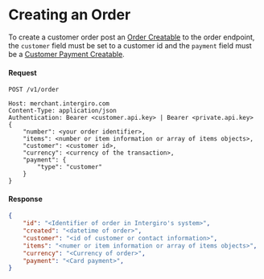 # Creating an Order

To create a customer order post an [Order Creatable](../order/reference.html#order) to the order endpoint, 
the `customer` field must be set to a customer id and the `payment` field must be a [Customer Payment Creatable](./reference.html#customer-payment).

#### Request
``` {1}
POST /v1/order

Host: merchant.intergiro.com
Content-Type: application/json
Authentication: Bearer <customer.api.key> | Bearer <private.api.key>
{
	"number": <your order identifier>,
	"items": <number or item information or array of items objects>,
    "customer": <customer id>,
	"currency": <currency of the transaction>,
	"payment": {
		"type": "customer"
	}
}
```

#### Response
```json
{
    "id": "<Identifier of order in Intergiro's system>",
    "created": "<datetime of order>",
    "customer": "<id of customer or contact information>",
    "items": "<numer or item information or array of items objects>",
    "currency": "<Currency of order>",
    "payment": "<Card payment>",
}
```
